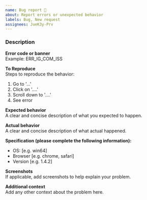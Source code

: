 ```yaml
---
name: Bug report 🐛
about: Report errors or unexpected behavior
labels: Bug, New request
assignees: JueK3y-Prv
---
```


### Description

**Error code or banner**
<br>Example: ERR_IG_COM_ISS   <!-- Leave the field blank if there is no error code -->

**To Reproduce**
<br>Steps to reproduce the behavior:
1. Go to '...'
2. Click on '....'
3. Scroll down to '....'
4. See error

**Expected behavior**
<br>A clear and concise description of what you expected to happen.

**Actual behavior**
<br>A clear and concise description of what actual happened.

**Specification (please complete the following information):**
 - OS: [e.g. win64]
 - Browser [e.g. chrome, safari]   <!-- Don't fill this out if your version is newer than 2.0.1 -->
 - Version [e.g. 1.4.2]

**Screenshots**
<br>If applicable, add screenshots to help explain your problem.

**Additional context**
<br>Add any other context about the problem here.

